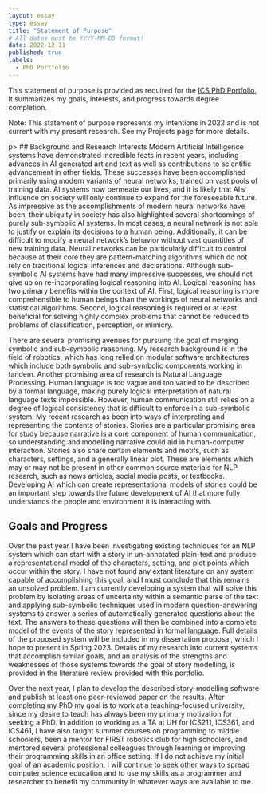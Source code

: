 ```yaml
---
layout: essay
type: essay
title: "Statement of Purpose"
# All dates must be YYYY-MM-DD format!
date: 2022-12-11
published: true
labels:
  - PhD Portfolio
---
```

This statement of purpose is provided as required for the <a href="https://www.ics.hawaii.edu/academics/graduate-programs/phd/current-phd-students/">ICS PhD Portfolio.</a> It summarizes my goals, interests, and progress towards degree completion.
<p>Note: This statement of purpose represents my intentions in 2022 and is not current with my present research. See my Projects page for more details.</p>p>
## Background and Research Interests
Modern Artificial Intelligence systems have demonstrated incredible feats in recent years, including advances in AI generated art and text as well as contributions to scientific advancement in other fields. These successes have been accomplished primarily using modern variants of neural networks, trained on vast pools of training data. AI systems now permeate our lives, and it is likely that AI’s influence on society will only continue to expand for the foreseeable future. As impressive as the accomplishments of modern neural networks have been, their ubiquity in society has also highlighted several shortcomings of purely sub-symbolic AI systems. In most cases, a neural network is not able to justify or explain its decisions to a human being. Additionally, it can be difficult to modify a neural network’s behavior without vast quantities of new training data. Neural networks can be particularly difficult to control because at their core they are pattern-matching algorithms which do not rely on traditional logical inferences and declarations. Although sub-symbolic AI systems have had many impressive successes, we should not give up on re-incorporating logical reasoning into AI. Logical reasoning has two primary benefits within the context of AI. First, logical reasoning is more comprehensible to human beings than the workings of neural networks and statistical algorithms. Second, logical reasoning is required or at least beneficial for solving highly complex problems that cannot be reduced to problems of classification, perception, or mimicry.

There are several promising avenues for pursuing the goal of merging symbolic and sub-symbolic reasoning. My research background is in the field of robotics, which has long relied on modular software architectures which include both symbolic and sub-symbolic components working in tandem. Another promising area of research is Natural Language Processing. Human language is too vague and too varied to be described by a formal language, making purely logical interpretation of natural language texts impossible. However, human communication still relies on a degree of logical consistency that is difficult to enforce in a sub-symbolic system. My recent research as been into ways of interpreting and representing the contents of stories. Stories are a particular promising area for study because narrative is a core component of human communication, so understanding and modelling narrative could aid in human-computer interaction. Stories also share certain elements and motifs, such as characters, settings, and a generally linear plot. These are elements which may or may not be present in other common source materials for NLP research, such as news articles, social media posts, or textbooks. Developing AI which can create representational models of stories could be an important step towards the future development of AI that more fully understands the people and environment it is interacting with.
## Goals and Progress
Over the past year I have been investigating existing techniques for an NLP system which can start with a story in un-annotated plain-text and produce a representational model of the characters, setting, and plot points which occur within the story. I have not found any extant literature on any system capable of accomplishing this goal, and I must conclude that this remains an unsolved problem. I am currently developing a system that will solve this problem by isolating areas of uncertainty within a semantic parse of the text and applying sub-symbolic techniques used in modern question-answering systems to answer a series of automatically generated questions about the text. The answers to these questions will then be combined into a complete model of the events of the story represented in formal language. Full details of the proposed system will be included in my dissertation proposal, which I hope to present in Spring 2023. Details of my research into current systems that accomplish similar goals, and an analysis of the strengths and weaknesses of those systems towards the goal of story modelling, is provided in the literature review provided with this portfolio. 

Over the next year, I plan to develop the described story-modelling software and publish at least one peer-reviewed paper on the results. After completing my PhD my goal is to work at a teaching-focused university, since my desire to teach has always been my primary motivation for seeking a PhD. In addition to working as a TA at UH for ICS211, ICS361, and ICS461, I have also taught summer courses on programming to middle schoolers, been a mentor for FIRST robotics club for high schoolers, and mentored several professional colleagues through learning or improving their programming skills in an office setting. If I do not achieve my initial goal of an academic position, I will continue to seek other ways to spread computer science education and to use my skills as a programmer and researcher to benefit my community in whatever ways are available to me.
